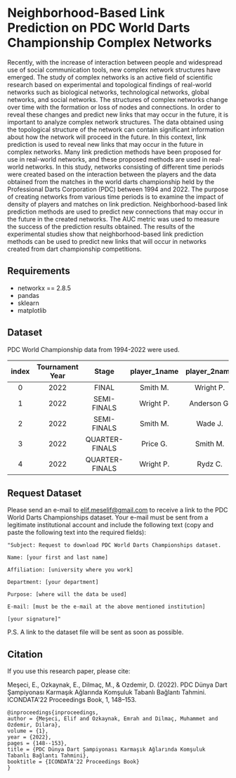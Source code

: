 # Neighborhood-Based Link Prediction on PDC World Darts Championship Complex Networks

Recently, with the increase of interaction between people and widespread use of social communication tools, new complex network structures have emerged. The study of complex networks is an active field of scientific research based on experimental and topological findings of real-world networks such as biological networks, technological networks, global networks, and social networks. The structures of complex networks change over time with the formation or loss of nodes and connections. In order to reveal these changes and predict new links that may occur in the future, it is important to analyze complex network structures. The data obtained using the topological structure of the network can contain significant information about how the network will proceed in the future. In this context, link prediction is used to reveal new links that may occur in the future in complex networks. Many link prediction methods have been proposed for use in real-world networks, and these proposed methods are used in real-world networks. In this study, networks consisting of different time periods were created based on the interaction between the players and the data obtained from the matches in the world darts championship held by the Professional Darts Corporation (PDC) between 1994 and 2022. The purpose of creating networks from various time periods is to examine the impact of density of players and matches on link prediction. Neighborhood-based link prediction methods are used to predict new connections that may occur in the future in the created networks. The AUC metric was used to measure the success of the prediction results obtained. The results of the experimental studies show that neighborhood-based link prediction methods can be used to predict new links that will occur in networks created from dart championship competitions.

## Requirements
 - networkx == 2.8.5
 - pandas
 - sklearn
 - matplotlib

## Dataset
PDC World Championship data from 1994-2022 were used.

| index 	| Tournament Year 	|      Stage     	| player_1name 	| player_2name 	| player_1sore 	| player_2score 	|
|:-----:	|:---------------:	|:--------------:	|:------------:	|:------------:	|:------------:	|:-------------:	|
|   0   	|       2022      	|      FINAL     	|   Smith M.   	|   Wright P.  	|       5      	|       7       	|
|   1   	|       2022      	|   SEMI-FINALS  	|   Wright P.  	|  Anderson G. 	|       6      	|       4       	|
|   2   	|       2022      	|   SEMI-FINALS  	|   Smith M.   	|    Wade J.   	|       6      	|       3       	|
|   3   	|       2022      	| QUARTER-FINALS 	|   Price G.   	|   Smith M.   	|       4      	|       5       	|
|   4   	|       2022      	| QUARTER-FINALS 	|   Wright P.  	|    Rydz C.   	|       5      	|       4       	|

## Request Dataset

Please send an e-mail to elif.meselif@gmail.com to receive a link to the PDC World Darts Championships dataset. Your e-mail must be sent from a legitimate institutional account and include the following text (copy and paste the following text into the required fields):

    "Subject: Request to download PDC World Darts Championships dataset.

    Name: [your first and last name]

    Affiliation: [university where you work]

    Department: [your department]

    Purpose: [where will the data be used]

    E-mail: [must be the e-mail at the above mentioned institution]

    [your signature]"
P.S. A link to the dataset file will be sent as soon as possible.

## Citation
If you use this research paper, please cite:


Meşeci, E., Ozkaynak, E., Dilmaç, M., & Ozdemir, D. (2022). PDC Dünya Dart Şampiyonası Karmaşık Ağlarında Komşuluk Tabanlı Bağlantı Tahmini. ICONDATA'22 Proceedings Book, 1, 148–153.




    @inproceedings{inproceedings,
    author = {Meşeci, Elif and Ozkaynak, Emrah and Dilmaç, Muhammet and Ozdemir, Dilara},
    volume = {1},
    year = {2022},
    pages = {148--153},
    title = {PDC Dünya Dart Şampiyonası Karmaşık Ağlarında Komşuluk Tabanlı Bağlantı Tahmini},
    booktitle = {ICONDATA'22 Proceedings Book}
    }